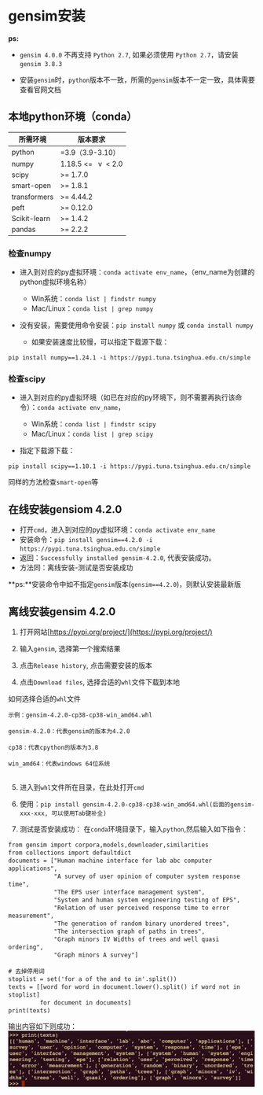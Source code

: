 # gensim安装

**ps:**

- `gensim 4.0.0` 不再支持 `Python 2.7`, 如果必须使用 `Python 2.7`，请安装`gensim 3.8.3`

- 安装`gensim`时，`python`版本不一致，所需的`gensim`版本不一定一致，具体需要查看官网文档

## 本地python环境（conda）


| 所需环境 | 版本要求 |
| --- | --- |
| python | =3.9（3.9-3.10） |
| numpy | 1.18.5 <=   v  < 2.0 |
| scipy | >= 1.7.0 |
| smart-open | >= 1.8.1 |
| transformers | >= 4.44.2 |
| peft | >= 0.12.0 |
| Scikit-learn | >= 1.4.2 |
| pandas | >= 2.2.2 |

### 检查numpy

- 进入到对应的py虚拟环境：`conda activate env_name`，（env_name为创建的python虚拟环境名称）

    - Win系统：`conda list | findstr numpy`
    - Mac/Linux：`conda list | grep numpy`

- 没有安装，需要使用命令安装：`pip install numpy` 或 `conda install numpy`

    - 如果安装速度比较慢，可以指定下载源下载：

```
pip install numpy==1.24.1 -i https://pypi.tuna.tsinghua.edu.cn/simple
```

### 检查scipy

- 进入到对应的py虚拟环境（如已在对应的py环境下，则不需要再执行该命令）：`conda activate env_name`，

    - Win系统：`conda list | findstr scipy`
    - Mac/Linux：`conda list | grep scipy`
- 指定下载源下载：

```
pip install scipy==1.10.1 -i https://pypi.tuna.tsinghua.edu.cn/simple
```

同样的方法检查`smart-open`等

## 在线安装gensiom 4.2.0

- 打开`cmd`，进入到对应的py虚拟环境：`conda activate env_name`
- 安装命令：`pip install gensim==4.2.0 -i https://pypi.tuna.tsinghua.edu.cn/simple`
- 返回：`Successfully installed gensim-4.2.0`, 代表安装成功。
- 方法同：离线安装-测试是否安装成功

**ps:**安装命令中如不指定`gensim`版本(`gensim==4.2.0`)，则默认安装最新版

## 离线安装gensim 4.2.0
1. 打开网站[https://pypi.org/project/](https://pypi.org/project/)

2. 输入`gensim`, 选择第一个搜索结果

3. 点击`Release history`, 点击需要安装的版本

4. 点击`Download files`, 选择合适的`whl`文件下载到本地

如何选择合适的`whl`文件

```
示例：gensim-4.2.0-cp38-cp38-win_amd64.whl

gensim-4.2.0：代表gensim的版本为4.2.0

cp38：代表cpython的版本为3.8

win_amd64：代表windows 64位系统


```

5. 进入到`whl`文件所在目录，在此处打开`cmd`

6. 使用：`pip install gensim-4.2.0-cp38-cp38-win_amd64.whl(后面的gensim-xxx-xxx, 可以使用Tab键补全)`

7. 测试是否安装成功：
在`conda`环境目录下，输入`python`,然后输入如下指令：

```
from gensim import corpora,models,downloader,similarities
from collections import defaultdict
documents = ["Human machine interface for lab abc computer applications",
             "A survey of user opinion of computer system response time",
             "The EPS user interface management system",
             "System and human system engineering testing of EPS",
             "Relation of user perceived response time to error measurement",
             "The generation of random binary unordered trees",
             "The intersection graph of paths in trees",
             "Graph minors IV Widths of trees and well quasi ordering",
             "Graph minors A survey"]
 
# 去掉停用词
stoplist = set('for a of the and to in'.split())
texts = [[word for word in document.lower().split() if word not in stoplist]
         for document in documents]
print(texts)
```

输出内容如下则成功：
![](./image/2.4-1.png)


